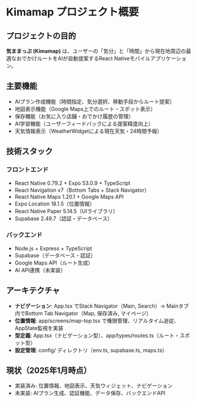 # Kimamap プロジェクト概要

## プロジェクトの目的
**気ままっぷ (Kimamap)** は、ユーザーの「気分」と「時間」から現在地周辺の最適なおでかけルートをAIが自動提案するReact Nativeモバイルアプリケーション。

## 主要機能
- AIプラン作成機能（時間指定、気分選択、移動手段からルート提案）
- 地図表示機能（Google Maps上でのルート・スポット表示）
- 保存機能（お気に入り店舗・おでかけ履歴の管理）
- AI学習機能（ユーザーフィードバックによる提案精度向上）
- 天気情報表示（WeatherWidgetによる現在天気・24時間予報）

## 技術スタック

### フロントエンド
- React Native 0.79.2 + Expo 53.0.9 + TypeScript
- React Navigation v7（Bottom Tabs + Stack Navigator）
- React Native Maps 1.20.1 + Google Maps API
- Expo Location 18.1.5（位置情報）
- React Native Paper 5.14.5（UIライブラリ）
- Supabase 2.49.7（認証・データベース）

### バックエンド
- Node.js + Express + TypeScript
- Supabase（データベース・認証）
- Google Maps API（ルート生成）
- AI API連携（未実装）

## アーキテクチャ
- **ナビゲーション**: App.tsx でStack Navigator（Main, Search）→ Mainタブ内でBottom Tab Navigator（Map, 保存済み, マイページ）
- **位置情報**: app/screens/map-top.tsx で権限管理、リアルタイム追従、AppState監視を実装
- **型定義**: App.tsx（ナビゲーション型）、app/types/routes.ts（ルート・スポット型）
- **設定管理**: config/ ディレクトリ（env.ts, supabase.ts, maps.ts）

## 現状（2025年1月時点）
- 実装済み: 位置情報、地図表示、天気ウィジェット、ナビゲーション
- 未実装: AIプラン生成、認証機能、データ保存、バックエンドAPI
